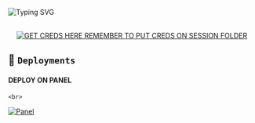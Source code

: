 ![Typing SVG](https://readme-typing-svg.demolab.com?font=Ribeye&size=50&pause=1000&color=A93226&center=true&width=900&height=100&lines=Its%20Queenkagome;%20Multi-Device%20WhatsApp%20Bot;%20Developed%20By%20King%20Johan)
<p align="center">
<br>
<a href='https://kingjohanmd-creds-generator.onrender.com' target="_blank"><img alt='GET CREDS HERE REMEMBER TO PUT CREDS ON SESSION FOLDER' src='https://img.shields.io/badge/Session_id-100000?style=for-the-badge&logo=scan&logoColor=white&labelColor=black&color=black'/></a>


## 🚀 `Deployments`
#### DEPLOY ON PANEL

    <br>
<a href='https://dashboard.katabump.com/auth/login#c0a726' target="_blank"><img alt='Panel' src='https://img.shields.io/badge/-Create-black?style=for-the-badge&logo=heroku&logoColor=white'/></a>
